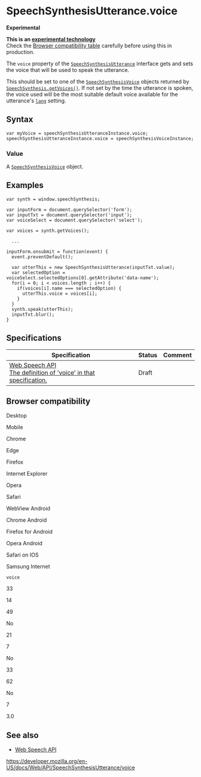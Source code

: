 SpeechSynthesisUtterance.voice
==============================

**Experimental**

**This is an [experimental technology](https://developer.mozilla.org/en-US/docs/MDN/Guidelines/Conventions_definitions#experimental)**  
Check the [Browser compatibility table](#browser_compatibility) carefully before using this in production.

The `voice` property of the [`SpeechSynthesisUtterance`](../speechsynthesisutterance) interface gets and sets the voice that will be used to speak the utterance.

This should be set to one of the [`SpeechSynthesisVoice`](../speechsynthesisvoice) objects returned by [`SpeechSynthesis.getVoices()`](../speechsynthesis/getvoices). If not set by the time the utterance is spoken, the voice used will be the most suitable default voice available for the utterance's [`lang`](lang) setting.

Syntax
------

    var myVoice = speechSynthesisUtteranceInstance.voice;
    speechSynthesisUtteranceInstance.voice = speechSynthesisVoiceInstance;

### Value

A [`SpeechSynthesisVoice`](../speechsynthesisvoice) object.

Examples
--------

    var synth = window.speechSynthesis;

    var inputForm = document.querySelector('form');
    var inputTxt = document.querySelector('input');
    var voiceSelect = document.querySelector('select');

    var voices = synth.getVoices();

      ...

    inputForm.onsubmit = function(event) {
      event.preventDefault();

      var utterThis = new SpeechSynthesisUtterance(inputTxt.value);
      var selectedOption = voiceSelect.selectedOptions[0].getAttribute('data-name');
      for(i = 0; i < voices.length ; i++) {
        if(voices[i].name === selectedOption) {
          utterThis.voice = voices[i];
        }
      }
      synth.speak(utterThis);
      inputTxt.blur();
    }

Specifications
--------------

<table><thead><tr class="header"><th>Specification</th><th>Status</th><th>Comment</th></tr></thead><tbody><tr class="odd"><td><a href="https://wicg.github.io/speech-api/#dom-speechsynthesisutterance-voice">Web Speech API<br />
<span class="small">The definition of 'voice' in that specification.</span></a></td><td><span class="spec-draft">Draft</span></td><td></td></tr></tbody></table>

Browser compatibility
---------------------

Desktop

Mobile

Chrome

Edge

Firefox

Internet Explorer

Opera

Safari

WebView Android

Chrome Android

Firefox for Android

Opera Android

Safari on IOS

Samsung Internet

`voice`

33

14

49

No

21

7

No

33

62

No

7

3.0

See also
--------

-   [Web Speech API](../web_speech_api)

<a href="https://developer.mozilla.org/en-US/docs/Web/API/SpeechSynthesisUtterance/voice" class="_attribution-link">https://developer.mozilla.org/en-US/docs/Web/API/SpeechSynthesisUtterance/voice</a>
